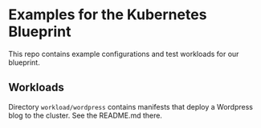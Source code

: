 Examples for the Kubernetes Blueprint
=====================================

This repo contains example configurations and test workloads for our blueprint. 

Workloads
---------

Directory `workload/wordpress` contains manifests that deploy a Wordpress blog to the cluster. See the README.md there.
